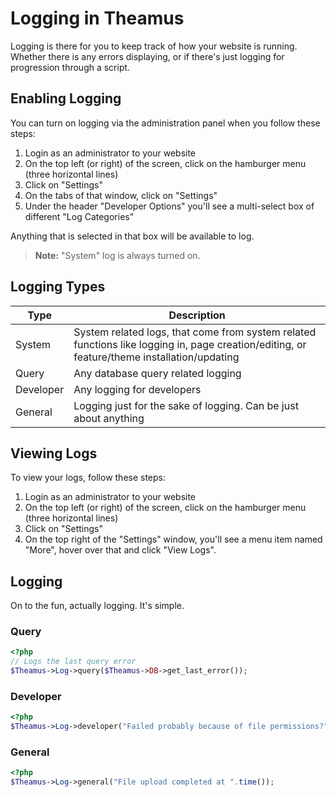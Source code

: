 # Logging in Theamus
Logging is there for you to keep track of how your website is running. Whether there is any errors displaying, or if there's just logging for progression through a script.

## Enabling Logging
You can turn on logging via the administration panel when you follow these steps:

1. Login as an administrator to your website
1. On the top left (or right) of the screen, click on the hamburger menu (three horizontal lines)
1. Click on "Settings"
1. On the tabs of that window, click on "Settings"
1. Under the header "Developer Options" you'll see a multi-select box of different "Log Categories"

Anything that is selected in that box will be available to log.

> __Note:__ "System" log is always turned on.

## Logging Types

|Type|Description|
|---|---|
|System|System related logs, that come from system related functions like logging in, page creation/editing, or feature/theme installation/updating|
|Query|Any database query related logging|
|Developer|Any logging for developers|
|General|Logging just for the sake of logging. Can be just about anything|

## Viewing Logs
To view your logs, follow these steps:

1. Login as an administrator to your website
1. On the top left (or right) of the screen, click on the hamburger menu (three horizontal lines)
1. Click on "Settings"
1. On the top right of the "Settings" window, you'll see a menu item named "More", hover over that and click "View Logs".

## Logging
On to the fun, actually logging. It's simple.

### Query
```php
<?php
// Logs the last query error
$Theamus->Log->query($Theamus->DB->get_last_error());
```

### Developer
```php
<?php
$Theamus->Log->developer("Failed probably because of file permissions?");
```

### General
```php
<?php
$Theamus->Log->general("File upload completed at ".time());
```
